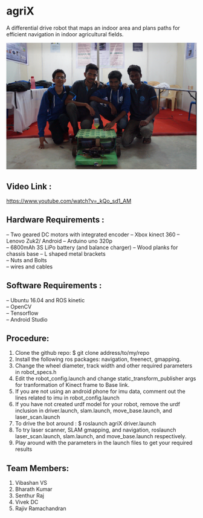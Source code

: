 # agriX
                                                                                                              
A differential drive robot that maps an indoor area and plans paths for efficient navigation in indoor agricultural fields.

![alt_text](team.JPG "image_tooltip")

## Video Link :
https://www.youtube.com/watch?v=_kQo_sd1_AM

## Hardware Requirements :
  – Two geared DC motors with integrated encoder 
  – Xbox kinect 360 
  – Lenovo Zuk2/ Android 
  – Arduino uno 320p                                                                                                          
  – 6800mAh 3S LiPo battery (and balance charger)
  – Wood planks for chassis base
  – L shaped metal brackets                                                                                                
  – Nuts and Bolts                                                                                                          
  – wires and cables                                                                                        
 
## Software Requirements :                                                                                                  
  – Ubuntu 16.04 and ROS kinetic                                                                                        
  – OpenCV                                                                                                                  
  – Tensorflow                                                                                                              
  – Android Studio
  
## Procedure:

1. Clone the github repo: $ git clone address/to/my/repo
2. Install the following ros packages: navigation, freenect, gmapping.
3. Change the wheel diameter, track width and other required parameters in robot_specs.h
4. Edit the robot_config.launch and change static_transform_publisher args for tranformation of Kinect frame to Base link.
5. If you are not using an android phone for imu data, comment out the lines related to imu in robot_config.launch
6. If you have not created urdf model for your robot, remove the urdf inclusion in driver.launch, slam.launch,
   move_base.launch, and laser_scan.launch
7. To drive the bot around : $ roslaunch agriX driver.launch
8. To try laser scanner, SLAM gmapping, and navigation, roslaunch laser_scan.launch, slam.launch, and
move_base.launch respectively.
9. Play around with the parameters in the launch files to get your required results

## Team Members:

1. Vibashan VS  
2. Bharath Kumar
3. Senthur Raj
4. Vivek DC
5. Rajiv Ramachandran
